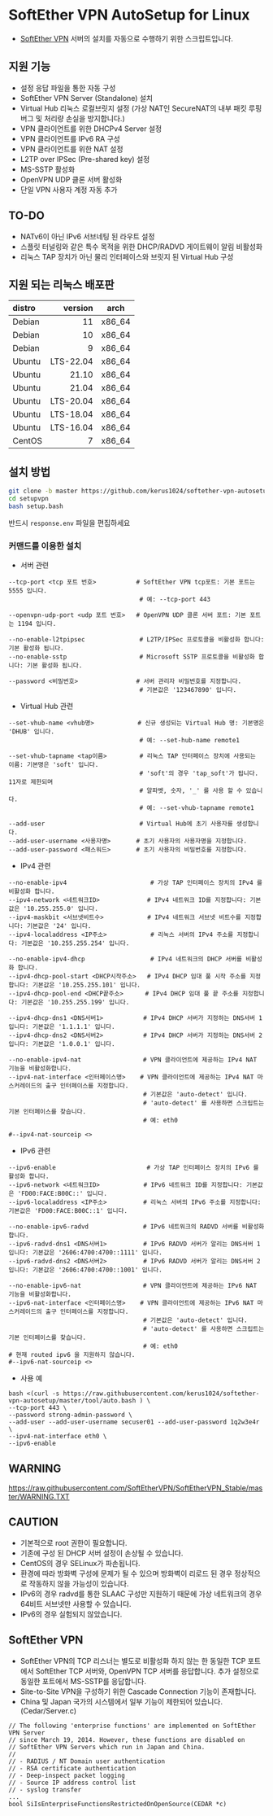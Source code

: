 # SoftEther VPN AutoSetup for Linux
- [SoftEther VPN](https://github.com/SoftEtherVPN/SoftEtherVPN_Stable) 서버의 설치를 자동으로 수행하기 위한 스크립트입니다.

## 지원 기능
- 설정 응답 파일을 통한 자동 구성
- SoftEther VPN Server (Standalone) 설치
- Virtual Hub 리눅스 로컬브릿지 설정 (가상 NAT인 SecureNAT의 내부 패킷 루핑 버그 및 처리량 손실을 방지합니다.)
- VPN 클라이언트를 위한 DHCPv4 Server 설정
- VPN 클라이언트를 IPv6 RA 구성
- VPN 클라이언트를 위한 NAT 설정
- L2TP over IPSec (Pre-shared key) 설정
- MS-SSTP 활성화
- OpenVPN UDP 클론 서버 활성화
- 단일 VPN 사용자 계정 자동 추가

## TO-DO
- NATv6이 아닌 IPv6 서브네팅 된 라우트 설정
- 스플릿 터널링와 같은 특수 목적을 위한 DHCP/RADVD 게이트웨이 알림 비활성화
- 리눅스 TAP 장치가 아닌 물리 인터페이스와 브릿지 된 Virtual Hub 구성

## 지원 되는 리눅스 배포판
|distro|version|arch|
|:--------|----------:|:------:|
|Debian|11|x86_64|
|Debian|10|x86_64|
|Debian|9|x86_64|
|Ubuntu|LTS-22.04|x86_64|
|Ubuntu|21.10|x86_64|
|Ubuntu|21.04|x86_64|
|Ubuntu|LTS-20.04|x86_64|
|Ubuntu|LTS-18.04|x86_64|
|Ubuntu|LTS-16.04|x86_64|
|CentOS|7|x86_64|

## 설치 방법
```bash
git clone -b master https://github.com/kerus1024/softether-vpn-autosetup ./setupvpn
cd setupvpn
bash setup.bash

```
반드시 `response.env` 파일을 편집하세요
### 커맨드를 이용한 설치
- 서버 관련

```
--tcp-port <tcp 포트 번호>           # SoftEther VPN tcp포트: 기본 포트는 5555 입니다.
                                    # 예: --tcp-port 443

--openvpn-udp-port <udp 포트 번호>   # OpenVPN UDP 클론 서버 포트: 기본 포트는 1194 입니다.

--no-enable-l2tpipsec               # L2TP/IPSec 프로토콜을 비활성화 합니다: 기본 활성화 됩니다.
--no-enable-sstp                    # Microsoft SSTP 프로토콜을 비활성화 합니다: 기본 활성화 됩니다.

--password <비밀번호>                # 서버 관리자 비밀번호를 지정합니다. 
                                    # 기본값은 '123467890' 입니다.
```

- Virtual Hub 관련

```
--set-vhub-name <vhub명>            # 신규 생성되는 Virtual Hub 명: 기본명은 'DHUB' 입니다.
                                    # 예: --set-hub-name remote1

--set-vhub-tapname <tap이름>         # 리눅스 TAP 인터페이스 장치에 사용되는 이름: 기본명은 'soft' 입니다.
                                    # 'soft'의 경우 'tap_soft'가 됩니다. 11자로 제한되며
                                    # 알파벳, 숫자, '_' 를 사용 할 수 있습니다.
                                    # 예: --set-vhub-tapname remote1

--add-user                          # Virtual Hub에 초기 사용자를 생성합니다.
--add-user-username <사용자명>       # 초기 사용자의 사용자명을 지정합니다.
--add-user-password <패스워드>       # 초기 사용자의 비밀번호를 지정합니다.
```

- IPv4 관련

```
--no-enable-ipv4                       # 가상 TAP 인터페이스 장치의 IPv4 를 비활성화 합니다.
--ipv4-network <네트워크ID>             # IPv4 네트워크 ID를 지정합니다: 기본값은 '10.255.255.0' 입니다.
--ipv4-maskbit <서브넷비트수>            # IPv4 네트워크 서브넷 비트수를 지정합니다: 기본값은 '24' 입니다.
--ipv4-localaddress <IP주소>            # 리눅스 서버의 IPv4 주소를 지정합니다: 기본값은 '10.255.255.254' 입니다.

--no-enable-ipv4-dhcp                  # IPv4 네트워크의 DHCP 서버를 비활성화 합니다.
--ipv4-dhcp-pool-start <DHCP시작주소>   # IPv4 DHCP 임대 풀 시작 주소를 지정합니다: 기본값은 '10.255.255.101' 입니다.
--ipv4-dhcp-pool-end <DHCP끝주소>      # IPv4 DHCP 임대 풀 끝 주소를 지정합니다: 기본값은 '10.255.255.199' 입니다.

--ipv4-dhcp-dns1 <DNS서버1>           # IPv4 DHCP 서버가 지정하는 DNS서버 1입니다: 기본값은 '1.1.1.1' 입니다.
--ipv4-dhcp-dns2 <DNS서버2>           # IPv4 DHCP 서버가 지정하는 DNS서버 2입니다: 기본값은 '1.0.0.1' 입니다.

--no-enable-ipv4-nat                 # VPN 클라이언트에 제공하는 IPv4 NAT 기능을 비활성화합니다.
--ipv4-nat-interface <인터페이스명>    # VPN 클라이언트에 제공하는 IPv4 NAT 마스커레이드의 출구 인터페이스를 지정합니다.
                                     # 기본값은 'auto-detect' 입니다.
                                     # 'auto-detect' 를 사용하면 스크립트는 기본 인터페이스를 찾습니다. 
                                     # 예: eth0 

#--ipv4-nat-sourceip <>           
```

- IPv6 관련

```
--ipv6-enable                         # 가상 TAP 인터페이스 장치의 IPv6 를 활성화 합니다.
--ipv6-network <네트워크ID>            # IPv6 네트워크 ID를 지정합니다: 기본값은 'FD00:FACE:B00C::' 입니다.
--ipv6-localaddress <IP주소>          # 리눅스 서버의 IPv6 주소를 지정합니다: 기본값은 'FD00:FACE:B00C::1' 입니다.

--no-enable-ipv6-radvd               # IPv6 네트워크의 RADVD 서버를 비활성화 합니다.
--ipv6-radvd-dns1 <DNS서버1>          # IPv6 RADVD 서버가 알리는 DNS서버 1입니다: 기본값은 '2606:4700:4700::1111' 입니다.
--ipv6-radvd-dns2 <DNS서버2>          # IPv6 RADVD 서버가 알리는 DNS서버 2입니다: 기본값은 '2606:4700:4700::1001' 입니다.

--no-enable-ipv6-nat                 # VPN 클라이언트에 제공하는 IPv6 NAT 기능을 비활성화합니다.
--ipv6-nat-interface <인터페이스명>    # VPN 클라이언트에 제공하는 IPv6 NAT 마스커레이드의 출구 인터페이스를 지정합니다.
                                     # 기본값은 'auto-detect' 입니다.
                                     # 'auto-detect' 를 사용하면 스크립트는 기본 인터페이스를 찾습니다. 
                                     # 예: eth0 
# 현재 routed ipv6 을 지원하지 않습니다.
#--ipv6-nat-sourceip <>
```

- 사용 예

```
bash <(curl -s https://raw.githubusercontent.com/kerus1024/softether-vpn-autosetup/master/tool/auto.bash ) \
--tcp-port 443 \
--password strong-admin-password \
--add-user --add-user-username secuser01 --add-user-password 1q2w3e4r \
--ipv4-nat-interface eth0 \
--ipv6-enable
```

## WARNING
https://raw.githubusercontent.com/SoftEtherVPN/SoftEtherVPN_Stable/master/WARNING.TXT

## CAUTION
- 기본적으로 root 권한이 필요합니다.
- 기존에 구성 된 DHCP 서버 설정이 손상될 수 있습니다.
- CentOS의 경우 SELinux가 파손됩니다.
- 환경에 따라 방화벽 구성에 문제가 될 수 있으며 방화벽이 리로드 된 경우 정상적으로 작동하지 않을 가능성이 있습니다.
- IPv6의 경우 radvd를 통한 SLAAC 구성만 지원하기 때문에 가상 네트워크의 경우 64비트 서브넷만 사용할 수 있습니다.
- IPv6의 경우 실험되지 않았습니다.

## SoftEther VPN
- SoftEther VPN의 TCP 리스너는 별도로 비활성화 하지 않는 한 동일한 TCP 포트에서 SoftEther TCP 서버와, OpenVPN TCP 서버를 응답합니다. 추가 설정으로 동일한 포트에서 MS-SSTP를 응답합니다.
- Site-to-Site VPN을 구성하기 위한 Cascade Connection 기능이 존재합니다.
- China 및 Japan 국가의 시스템에서 일부 기능이 제한되어 있습니다. (Cedar/Server.c)

```
// The following 'enterprise functions' are implemented on SoftEther VPN Server
// since March 19, 2014. However, these functions are disabled on
// SoftEther VPN Servers which run in Japan and China.
// 
// - RADIUS / NT Domain user authentication
// - RSA certificate authentication
// - Deep-inspect packet logging
// - Source IP address control list
// - syslog transfer
...
bool SiIsEnterpriseFunctionsRestrictedOnOpenSource(CEDAR *c)
```

